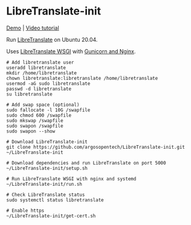 # LibreTranslate-init
[Demo](https://translate.argosopentech.com) | [Video tutorial](https://www.youtube.com/watch?v=Wrt05Eqiv-I)

Run [LibreTranslate](https://libretranslate.com) on Ubuntu 20.04.

Uses [LibreTranslate WSGI](https://community.libretranslate.com/t/is-wsgi-currently-supported/24/3) with [Gunicorn and Nginx](https://www.digitalocean.com/community/tutorials/how-to-serve-flask-applications-with-gunicorn-and-nginx-on-ubuntu-18-04).

```
# Add libretranslate user
useradd libretranslate
mkdir /home/libretranslate
chown libretranslate:libretranslate /home/libretranslate
usermod -aG sudo libretranslate
passwd -d libretranslate
su libretranslate

# Add swap space (optional)
sudo fallocate -l 10G /swapfile
sudo chmod 600 /swapfile
sudo mkswap /swapfile
sudo swapon /swapfile
sudo swapon --show

# Download LibreTranslate-init
git clone https://github.com/argosopentech/LibreTranslate-init.git ~/LibreTranslate-init

# Download dependencies and run LibreTranslate on port 5000
~/LibreTranslate-init/setup.sh

# Run LibreTranslate WSGI with nginx and systemd
~/LibreTranslate-init/run.sh

# Check LibreTranslate status
sudo systemctl status libretranslate

# Enable https
~/LibreTranslate-init/get-cert.sh

```

